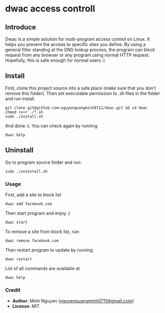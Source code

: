 # dwac access controll
## Introduce
  Dwac is a simple solution for multi-program access control on Linux. It helps you prevent the access to specific sites you define. By using a general filter standing at the DNS lookup process, the program can block request from any browser or any program using normal HTTP request. Hopefully, this is safe enough for normal users :)
  
## Install
  First, clone this project source into a safe place (make sure that you don't remove this folder). Then set executable permission to .sh files in the folder and run install.
  ```
  git clone git@github.com:nguyenquangminh0711/dwac.git && cd dwac
  chmod +x+r ./*.sh
  sudo ./install.sh
  ```
  And done :). You can check again by running 
  ```
  dwac help
  ```
  
## Uninstall
  Go to program source folder and run:
  ```
  sudo ./uninstall.sh
  ```
  
### Usage
  First, add a site to block list
  ```
  dwac add facebook.com
  ```
  Then start program and enjoy :)
  ```
  dwac start
  ```
  
  To remove a site from block list, run:
  ```
  dwac remove facebook.com
  ```
  
  Then restart program to update by running
  ```
  dwac restart
  ```
  
  List of all commands are available at
  ```
  dwac help
  ```
### Credit
  - **Author**: Minh Nguyen (nguyenquangminh0711@gmail.com)
  - **License**: MIT
